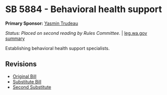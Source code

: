 # SB 5884 - Behavioral health support
**Primary Sponsor:** [Yasmin Trudeau](/person/leg/yasmin.trudeau.md)

*Status: Placed on second reading by Rules Committee.* | [leg.wa.gov summary](https://app.leg.wa.gov/billsummary?BillNumber=5884&Year=2021)

Establishing behavioral health support specialists.

## Revisions
* [Original Bill](1/)
* [Substitute Bill](S/)
* [Second Substitute](S2/)